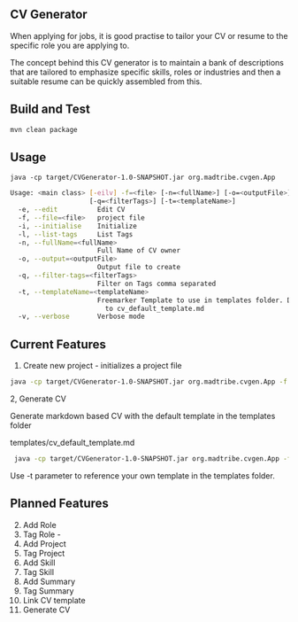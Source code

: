 ## CV Generator

When applying for jobs, it is good practise to tailor your CV or resume to the specific role you are applying to. 

The concept behind this CV generator is to maintain a bank of descriptions that are tailored to emphasize specific skills, roles or industries and then a suitable resume can be quickly assembled from this. 

## Build and Test

```bash
mvn clean package
```

## Usage

```
java -cp target/CVGenerator-1.0-SNAPSHOT.jar org.madtribe.cvgen.App
```

```bash
Usage: <main class> [-eilv] -f=<file> [-n=<fullName>] [-o=<outputFile>]
                    [-q=<filterTags>] [-t=<templateName>]
  -e, --edit          Edit CV
  -f, --file=<file>   project file
  -i, --initialise    Initialize
  -l, --list-tags     List Tags
  -n, --fullName=<fullName>
                      Full Name of CV owner
  -o, --output=<outputFile>
                      Output file to create
  -q, --filter-tags=<filterTags>
                      Filter on Tags comma separated
  -t, --templateName=<templateName>
                      Freemarker Template to use in templates folder. Defaults
                        to cv_default_template.md
  -v, --verbose       Verbose mode

```


## Current Features

1. Create new project - initializes a project file
```bash
java -cp target/CVGenerator-1.0-SNAPSHOT.jar org.madtribe.cvgen.App -f cv2.json -i -n "Mad Tribe"
```

2, Generate CV

Generate markdown based CV with the default template in the templates folder

templates/cv_default_template.md

```bash
 java -cp target/CVGenerator-1.0-SNAPSHOT.jar org.madtribe.cvgen.App -f cv.json -o cv1.md
```

Use -t parameter to reference your own template in the templates folder.

## Planned Features

2. Add Role 
3. Tag Role - 
4. Add Project 
5. Tag Project 
6. Add Skill 
7. Tag Skill
8. Add Summary
9. Tag Summary
10. Link CV template
11. Generate CV

